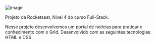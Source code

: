 ![image](https://github.com/user-attachments/assets/cdb5d225-98db-4150-8da2-ac7fb24b9842)



Projeto da Rocketseat, Nivel 4 do curso Full-Stack.

Nesse projeto desenvolvemos um portal de notícias para praticar o conhecimento com o Grid.
Desenvolvido com as seguintes tecnologias: HTML e CSS.
